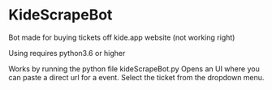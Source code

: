# KideScrapeBot
Bot made for buying tickets off kide.app website (not working right)


Using requires python3.6 or higher

Works by running the python file kideScrapeBot.py
Opens an UI where you can paste a direct url for a event.
Select the ticket from the dropdown menu.
